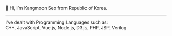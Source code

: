 👋 Hi, I’m Kangmoon Seo from Republic of Korea. 
<hr/>
I've dealt with Programming Languages such as: 
<br>
C++, JavaScript, Vue.js, Node.js, D3.js, PHP, JSP, Verilog 

<!---
KangmoonSeo/KangmoonSeo is a ✨ special ✨ repository because its `README.md` (this file) appears on your GitHub profile.
You can click the Preview link to take a look at your changes.
--->
